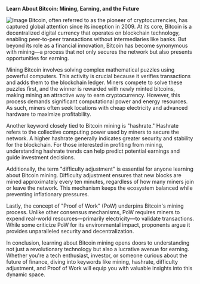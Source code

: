 **Learn About Bitcoin: Mining, Earning, and the Future**


![Image](https://github.com/user-attachments/assets/31692037-0104-4703-abd1-696b6a7dd41b)
Bitcoin, often referred to as the pioneer of cryptocurrencies, has captured global attention since its inception in 2009. At its core, Bitcoin is a decentralized digital currency that operates on blockchain technology, enabling peer-to-peer transactions without intermediaries like banks. But beyond its role as a financial innovation, Bitcoin has become synonymous with mining—a process that not only secures the network but also presents opportunities for earning.

Mining Bitcoin involves solving complex mathematical puzzles using powerful computers. This activity is crucial because it verifies transactions and adds them to the blockchain ledger. Miners compete to solve these puzzles first, and the winner is rewarded with newly minted bitcoins, making mining an attractive way to earn cryptocurrency. However, this process demands significant computational power and energy resources. As such, miners often seek locations with cheap electricity and advanced hardware to maximize profitability.

Another keyword closely tied to Bitcoin mining is "hashrate." Hashrate refers to the collective computing power used by miners to secure the network. A higher hashrate generally indicates greater security and stability for the blockchain. For those interested in profiting from mining, understanding hashrate trends can help predict potential earnings and guide investment decisions.

Additionally, the term "difficulty adjustment" is essential for anyone learning about Bitcoin mining. Difficulty adjustment ensures that new blocks are mined approximately every ten minutes, regardless of how many miners join or leave the network. This mechanism keeps the ecosystem balanced while preventing inflationary pressures.

Lastly, the concept of "Proof of Work" (PoW) underpins Bitcoin's mining process. Unlike other consensus mechanisms, PoW requires miners to expend real-world resources—primarily electricity—to validate transactions. While some criticize PoW for its environmental impact, proponents argue it provides unparalleled security and decentralization.

In conclusion, learning about Bitcoin mining opens doors to understanding not just a revolutionary technology but also a lucrative avenue for earning. Whether you're a tech enthusiast, investor, or someone curious about the future of finance, diving into keywords like mining, hashrate, difficulty adjustment, and Proof of Work will equip you with valuable insights into this dynamic space.